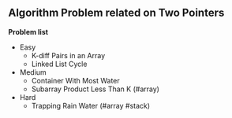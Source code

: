 ## Algorithm Problem related on Two Pointers

**Problem list**
* Easy
	* K-diff Pairs in an Array
	* Linked List Cycle
* Medium
	* Container With Most Water
	* Subarray Product Less Than K (\#array)
* Hard
	* Trapping Rain Water (\#array \#stack)